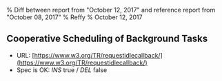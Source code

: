 % Diff between report from "October 12, 2017" and reference report from "October 08, 2017"
% Reffy
% October 12, 2017

## Cooperative Scheduling of Background Tasks

- URL: [https://www.w3.org/TR/requestidlecallback/](https://www.w3.org/TR/requestidlecallback/)
- Spec is OK: *INS* true / *DEL* false


